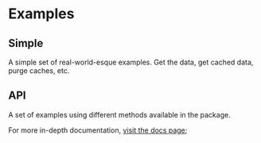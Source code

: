 # Examples

## Simple

A simple set of real-world-esque examples. Get the data, get cached data, purge caches, etc.

## API

A set of examples using different methods available in the package.

For more in-depth documentation, [visit the docs page](https://www.notion.so/orels1/RAWGer-46ecd676fb5149bfb583c55b0862ab76);